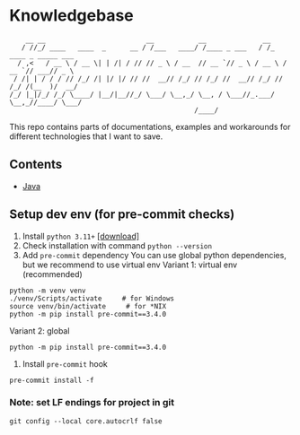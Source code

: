 # Knowledgebase

```
    __ __                         __           __              __
   / //_/ ____   ____  _      __ / /___   ____/ /____ _ ___   / /_   ____ _ _____ ___
  / ,<   / __ \ / __ \| | /| / // // _ \ / __  // __ `// _ \ / __ \ / __ `// ___// _ \
 / /| | / / / // /_/ /| |/ |/ // //  __// /_/ // /_/ //  __// /_/ // /_/ /(__  )/  __/
/_/ |_|/_/ /_/ \____/ |__/|__//_/ \___/ \__,_/ \__, / \___//_.___/ \__,_//____/ \___/
                                              /____/
```

This repo contains parts of documentations, examples and workarounds for different technologies that I want to save.

## Contents

- [Java](./java)

## Setup dev env (for pre-commit checks)

1. Install `python 3.11+` [\[download\]](https://www.python.org/downloads/release/python-3117/)
1. Check installation with command `python --version`
1. Add `pre-commit` dependency
   You can use global python dependencies, but we recommend to use virtual env
   Variant 1: virtual env (recommended)

```shell
python -m venv venv
./venv/Scripts/activate     # for Windows
source venv/bin/activate     # for *NIX
python -m pip install pre-commit==3.4.0
```

Variant 2: global

```shell
python -m pip install pre-commit==3.4.0
```

1. Install `pre-commit` hook

```shell
pre-commit install -f
```

### Note: set LF endings for project in git

```
git config --local core.autocrlf false
```

